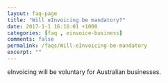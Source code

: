 ```yaml
---
layout: faq-page
title: "Will eInvoicing be mandatory?"
date: 2017-1-1 16:16:01 +1000
categories: [faq , einvoice-business]
comments: false
permalink: /faqs/Will-eInvoicing-be-mandatory
excerpt: ""
---
```

eInvoicing will be voluntary for Australian businesses. 


